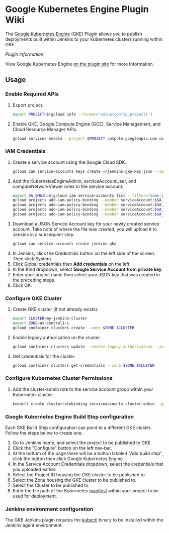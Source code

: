 # Google Kubernetes Engine Plugin Wiki

The [Google Kubernetes Engine](https://cloud.google.com/kubernetes-engine/) (GKE) Plugin allows you to publish deployments built within Jenkins to your Kubernetes clusters running within GKE.

_Plugin Information_

View Google Kubernetes Engine [on the plugin site](https://plugins.jenkins.io/google-kubernetes-engine) for more information.

## Usage

### Enable Required APIs

1. Export project.
    ```bash
    export PROJECT=$(gcloud info --format='value(config.project)')
    ```
2. Enable GKE, Google Compute Engine (GCE), Service Management, and Cloud Resource Manager APIs.
    ```bash
    gcloud services enable --project $PROJECT compute.googleapis.com container.googleapis.com servicemanagement.googleapis.com cloudresourcemanager.googleapis.com
    ```

### IAM Credentials

1. Create a service account using the Google Cloud SDK.
    ```bash
    gcloud iam service-accounts keys create ~/jenkins-gke-key.json --iam-account jenkins-gke@${PROJECT}.iam.gserviceaccount.com
    ```
1. Add the KubernetesEngineAdmin, serviceAccountUser, and computeNetworkViewer roles to the service account:
    ```bash
    export SA_EMAIL=$(gcloud iam service-accounts list --filter="name:jenkins-gke" --format='value(email)')
    gcloud projects add-iam-policy-binding --member serviceAccount:$SA_EMAIL --role roles/iam.serviceAccountUser $PROJECT
    gcloud projects add-iam-policy-binding --member serviceAccount:$SA_EMAIL --role roles/container.clusterAdmin $PROJECT
    gcloud projects add-iam-policy-binding --member serviceAccount:$SA_EMAIL --role roles/container.admin $PROJECT
    gcloud projects add-iam-policy-binding --member serviceAccount:$SA_EMAIL --role roles/compute.networkViewer $PROJECT
    ```
1. Download a JSON Service Account key for your newly created service account. Take note of where the file was created, you will upload it to Jenkins in a subsequent step.
    ```bash
    gcloud iam service-accounts create jenkins-gke
    ```
1. In Jenkins, click the Credentials button on the left side of the screen. Then click System.
1. Click Global credentials then **Add credentials** on the left.
1. In the Kind dropdown, select **Google Service Account from private key**.
1. Enter your project name then select your JSON key that was created in the preceding steps.
1. Click OK.

### Configure GKE Cluster

1. Create GKE cluster (if not already exists).
    ```bash
    export CLUSTER=my-jenkins-cluster
    export ZONE=us-central1-c
    gcloud container clusters create --zone $ZONE $CLUSTER
    ```
1. Enable legacy authorization on the cluster.
    ```bash
    gcloud container clusters update --enable-legacy-authorization --zone $ZONE $CLUSTER
    ```
1. Get credentials for the cluster.
    ```bash
    gcloud container clusters get-credentials --zone $ZONE $CLUSTER
    ```

### Configure Kubernetes Cluster Permissions

1. Add the cluster-admin role to the service account group within your Kubernetes cluster:
    ```bash
    kubectl create clusterrolebinding serviceaccounts-cluster-admin --group=system:serviceaccounts --clusterrole=cluster-admin
    ```

### Google Kubernetes Engine Build Step configuration

Each GKE Build Step configuration can point to a different GKE cluster. Follow the steps below to create one.

1. Go to Jenkins home, and select the project to be published to GKE.
1. Click the "Configure" button on the left nav-bar.
1. At the bottom of the page there will be a button labeled "Add build step", click the button then click Google Kubernetes Engine.
1. In the Service Account Credentials dropdown, select the credentials that you uploaded earlier.
1. Select the Project ID housing the GKE cluster to be published to.
1. Select the Zone housing the GKE cluster to be published to.
1. Select the Cluster to be published to.
1. Enter the file path of the Kubernetes [manifest](https://kubernetes.io/docs/concepts/workloads/controllers/deployment/) within your project to be used for deployment.

### Jenkins environment configuration

<!--- TODO(stephenshank): Link to an image that adds kubectl to the existing jenkins agent image: https://hub.docker.com/r/jenkinsci/jnlp-slave/ --->

The GKE Jenkins plugin requires the [kubectl](https://kubernetes.io/docs/tasks/tools/install-kubectl/) binary to be installed within the Jenkins agent environment.